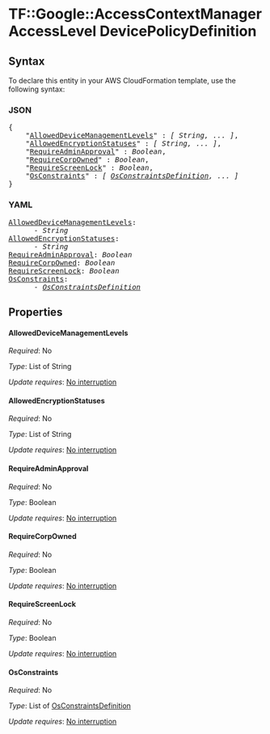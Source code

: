 # TF::Google::AccessContextManagerAccessLevel DevicePolicyDefinition

## Syntax

To declare this entity in your AWS CloudFormation template, use the following syntax:

### JSON

<pre>
{
    "<a href="#alloweddevicemanagementlevels" title="AllowedDeviceManagementLevels">AllowedDeviceManagementLevels</a>" : <i>[ String, ... ]</i>,
    "<a href="#allowedencryptionstatuses" title="AllowedEncryptionStatuses">AllowedEncryptionStatuses</a>" : <i>[ String, ... ]</i>,
    "<a href="#requireadminapproval" title="RequireAdminApproval">RequireAdminApproval</a>" : <i>Boolean</i>,
    "<a href="#requirecorpowned" title="RequireCorpOwned">RequireCorpOwned</a>" : <i>Boolean</i>,
    "<a href="#requirescreenlock" title="RequireScreenLock">RequireScreenLock</a>" : <i>Boolean</i>,
    "<a href="#osconstraints" title="OsConstraints">OsConstraints</a>" : <i>[ <a href="osconstraintsdefinition.md">OsConstraintsDefinition</a>, ... ]</i>
}
</pre>

### YAML

<pre>
<a href="#alloweddevicemanagementlevels" title="AllowedDeviceManagementLevels">AllowedDeviceManagementLevels</a>: <i>
      - String</i>
<a href="#allowedencryptionstatuses" title="AllowedEncryptionStatuses">AllowedEncryptionStatuses</a>: <i>
      - String</i>
<a href="#requireadminapproval" title="RequireAdminApproval">RequireAdminApproval</a>: <i>Boolean</i>
<a href="#requirecorpowned" title="RequireCorpOwned">RequireCorpOwned</a>: <i>Boolean</i>
<a href="#requirescreenlock" title="RequireScreenLock">RequireScreenLock</a>: <i>Boolean</i>
<a href="#osconstraints" title="OsConstraints">OsConstraints</a>: <i>
      - <a href="osconstraintsdefinition.md">OsConstraintsDefinition</a></i>
</pre>

## Properties

#### AllowedDeviceManagementLevels

_Required_: No

_Type_: List of String

_Update requires_: [No interruption](https://docs.aws.amazon.com/AWSCloudFormation/latest/UserGuide/using-cfn-updating-stacks-update-behaviors.html#update-no-interrupt)

#### AllowedEncryptionStatuses

_Required_: No

_Type_: List of String

_Update requires_: [No interruption](https://docs.aws.amazon.com/AWSCloudFormation/latest/UserGuide/using-cfn-updating-stacks-update-behaviors.html#update-no-interrupt)

#### RequireAdminApproval

_Required_: No

_Type_: Boolean

_Update requires_: [No interruption](https://docs.aws.amazon.com/AWSCloudFormation/latest/UserGuide/using-cfn-updating-stacks-update-behaviors.html#update-no-interrupt)

#### RequireCorpOwned

_Required_: No

_Type_: Boolean

_Update requires_: [No interruption](https://docs.aws.amazon.com/AWSCloudFormation/latest/UserGuide/using-cfn-updating-stacks-update-behaviors.html#update-no-interrupt)

#### RequireScreenLock

_Required_: No

_Type_: Boolean

_Update requires_: [No interruption](https://docs.aws.amazon.com/AWSCloudFormation/latest/UserGuide/using-cfn-updating-stacks-update-behaviors.html#update-no-interrupt)

#### OsConstraints

_Required_: No

_Type_: List of <a href="osconstraintsdefinition.md">OsConstraintsDefinition</a>

_Update requires_: [No interruption](https://docs.aws.amazon.com/AWSCloudFormation/latest/UserGuide/using-cfn-updating-stacks-update-behaviors.html#update-no-interrupt)

